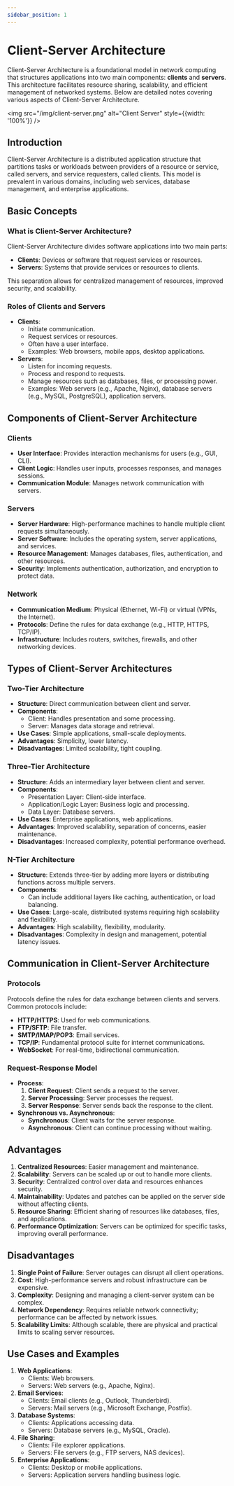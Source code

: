 ```yaml
---
sidebar_position: 1
---
```



# Client-Server Architecture

Client-Server Architecture is a foundational model in network computing that structures applications into two main components: **clients** and **servers**. This architecture facilitates resource sharing, scalability, and efficient management of networked systems. Below are detailed notes covering various aspects of Client-Server Architecture.

<img src="/img/client-server.png" alt="Client Server" style={{width: '100%'}} />

## Introduction

Client-Server Architecture is a distributed application structure that partitions tasks or workloads between providers of a resource or service, called servers, and service requesters, called clients. This model is prevalent in various domains, including web services, database management, and enterprise applications.

## Basic Concepts

### What is Client-Server Architecture?

Client-Server Architecture divides software applications into two main parts:

-   **Clients**: Devices or software that request services or resources.
-   **Servers**: Systems that provide services or resources to clients.

This separation allows for centralized management of resources, improved security, and scalability.

### Roles of Clients and Servers

-   **Clients**:
    -   Initiate communication.
    -   Request services or resources.
    -   Often have a user interface.
    -   Examples: Web browsers, mobile apps, desktop applications.
-   **Servers**:
    -   Listen for incoming requests.
    -   Process and respond to requests.
    -   Manage resources such as databases, files, or processing power.
    -   Examples: Web servers (e.g., Apache, Nginx), database servers (e.g., MySQL, PostgreSQL), application servers.

## Components of Client-Server Architecture

### Clients

-   **User Interface**: Provides interaction mechanisms for users (e.g., GUI, CLI).
-   **Client Logic**: Handles user inputs, processes responses, and manages sessions.
-   **Communication Module**: Manages network communication with servers.

### Servers

-   **Server Hardware**: High-performance machines to handle multiple client requests simultaneously.
-   **Server Software**: Includes the operating system, server applications, and services.
-   **Resource Management**: Manages databases, files, authentication, and other resources.
-   **Security**: Implements authentication, authorization, and encryption to protect data.

### Network

-   **Communication Medium**: Physical (Ethernet, Wi-Fi) or virtual (VPNs, the Internet).
-   **Protocols**: Define the rules for data exchange (e.g., HTTP, HTTPS, TCP/IP).
-   **Infrastructure**: Includes routers, switches, firewalls, and other networking devices.

## Types of Client-Server Architectures

### Two-Tier Architecture

-   **Structure**: Direct communication between client and server.
-   **Components**:
    -   Client: Handles presentation and some processing.
    -   Server: Manages data storage and retrieval.
-   **Use Cases**: Simple applications, small-scale deployments.
-   **Advantages**: Simplicity, lower latency.
-   **Disadvantages**: Limited scalability, tight coupling.

### Three-Tier Architecture

-   **Structure**: Adds an intermediary layer between client and server.
-   **Components**:
    -   Presentation Layer: Client-side interface.
    -   Application/Logic Layer: Business logic and processing.
    -   Data Layer: Database servers.
-   **Use Cases**: Enterprise applications, web applications.
-   **Advantages**: Improved scalability, separation of concerns, easier maintenance.
-   **Disadvantages**: Increased complexity, potential performance overhead.

### N-Tier Architecture

-   **Structure**: Extends three-tier by adding more layers or distributing functions across multiple servers.
-   **Components**:
    -   Can include additional layers like caching, authentication, or load balancing.
-   **Use Cases**: Large-scale, distributed systems requiring high scalability and flexibility.
-   **Advantages**: High scalability, flexibility, modularity.
-   **Disadvantages**: Complexity in design and management, potential latency issues.

## Communication in Client-Server Architecture

### Protocols

Protocols define the rules for data exchange between clients and servers. Common protocols include:

-   **HTTP/HTTPS**: Used for web communications.
-   **FTP/SFTP**: File transfer.
-   **SMTP/IMAP/POP3**: Email services.
-   **TCP/IP**: Fundamental protocol suite for internet communications.
-   **WebSocket**: For real-time, bidirectional communication.

### Request-Response Model

-   **Process**:
    1.  **Client Request**: Client sends a request to the server.
    2.  **Server Processing**: Server processes the request.
    3.  **Server Response**: Server sends back the response to the client.
-   **Synchronous vs. Asynchronous**:
    -   **Synchronous**: Client waits for the server response.
    -   **Asynchronous**: Client can continue processing without waiting.

## Advantages

1.  **Centralized Resources**: Easier management and maintenance.
2.  **Scalability**: Servers can be scaled up or out to handle more clients.
3.  **Security**: Centralized control over data and resources enhances security.
4.  **Maintainability**: Updates and patches can be applied on the server side without affecting clients.
5.  **Resource Sharing**: Efficient sharing of resources like databases, files, and applications.
6.  **Performance Optimization**: Servers can be optimized for specific tasks, improving overall performance.

## Disadvantages

1.  **Single Point of Failure**: Server outages can disrupt all client operations.
2.  **Cost**: High-performance servers and robust infrastructure can be expensive.
3.  **Complexity**: Designing and managing a client-server system can be complex.
4.  **Network Dependency**: Requires reliable network connectivity; performance can be affected by network issues.
5.  **Scalability Limits**: Although scalable, there are physical and practical limits to scaling server resources.

## Use Cases and Examples

1.  **Web Applications**:
    -   Clients: Web browsers.
    -   Servers: Web servers (e.g., Apache, Nginx).
2.  **Email Services**:
    -   Clients: Email clients (e.g., Outlook, Thunderbird).
    -   Servers: Mail servers (e.g., Microsoft Exchange, Postfix).
3.  **Database Systems**:
    -   Clients: Applications accessing data.
    -   Servers: Database servers (e.g., MySQL, Oracle).
4.  **File Sharing**:
    -   Clients: File explorer applications.
    -   Servers: File servers (e.g., FTP servers, NAS devices).
5.  **Enterprise Applications**:
    -   Clients: Desktop or mobile applications.
    -   Servers: Application servers handling business logic.

